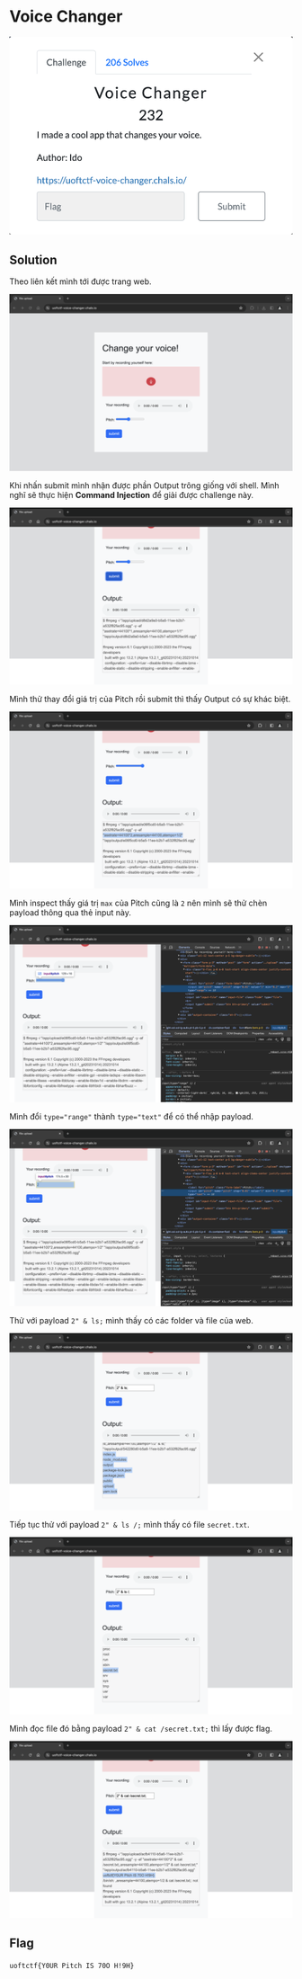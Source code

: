 # Voice Changer

![voice-changer](images/voice-changer.png)

## Solution

Theo liên kết mình tới được trang web.

![voice-changer-1](images/voice-changer-1.png)

Khi nhấn submit mình nhận được phần Output trông giống với shell. Mình nghĩ sẽ thực hiện **Command Injection** để giải được challenge này.

![voice-changer-2](images/voice-changer-2.png)

Mình thử thay đổi giá trị của Pitch rồi submit thì thấy Output có sự khác biệt.

![voice-changer-3](images/voice-changer-3.png)

Mình inspect thấy giá trị `max` của Pitch cũng là `2` nên mình sẽ thử chèn payload thông qua thẻ input này.

![voice-changer-4](images/voice-changer-4.png)

Mình đổi `type="range"` thành `type="text"` để có thể nhập payload.

![voice-changer-5](images/voice-changer-5.png)

Thử với payload `2" & ls;` mình thấy có các folder và file của web.

![voice-changer-6](images/voice-changer-6.png)

Tiếp tục thử với payload `2" & ls /;` mình thấy có file `secret.txt`.

![voice-changer-7](images/voice-changer-7.png)

Mình đọc file đó bằng payload `2" & cat /secret.txt;` thì lấy được flag.

![voice-changer-8](images/voice-changer-8.png)

## Flag

`uoftctf{Y0UR Pitch IS 70O H!9H}`